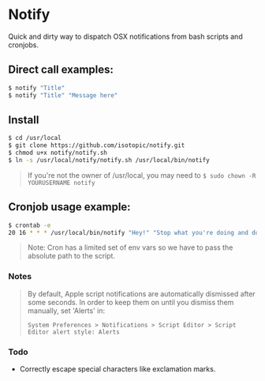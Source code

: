 # Notify
Quick and dirty way to dispatch OSX notifications from bash scripts and cronjobs.

## Direct call examples:
```sh
$ notify "Title"
$ notify "Title" "Message here"
```

## Install
```sh
$ cd /usr/local
$ git clone https://github.com/isotopic/notify.git
$ chmod u+x notify/notify.sh
$ ln -s /usr/local/notify/notify.sh /usr/local/bin/notify
```
> If you're not the owner of /usr/local, you may need to `$ sudo chown -R YOURUSERNAME notify`

## Cronjob usage example:
```sh
$ crontab -e
20 16 * * * /usr/local/bin/notify "Hey!" "Stop what you're doing and do that other thing instead"
```
> Note: Cron has a limited set of env vars so we have to pass the absolute path to the script.

### Notes
> By default, Apple script notifications are automatically dismissed after some seconds.
> In order to keep them on until you dismiss them manually, set 'Alerts' in:
>
> `System Preferences > Notifications > Script Editor > Script Editor alert style: Alerts`

### Todo
- Correctly escape special characters like exclamation marks.
